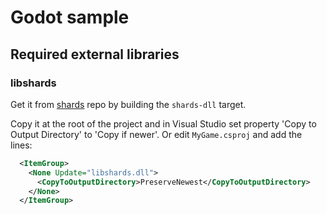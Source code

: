 ﻿# Godot sample

## Required external libraries

### libshards

Get it from [shards](https://github.com/fragcolor-xyz/shards) repo by building the `shards-dll` target.

Copy it at the root of the project and in Visual Studio set property 'Copy to Output Directory' to 'Copy if newer'.
Or edit `MyGame.csproj` and add the lines:

```xml
  <ItemGroup>
    <None Update="libshards.dll">
      <CopyToOutputDirectory>PreserveNewest</CopyToOutputDirectory>
    </None>
  </ItemGroup>
```
